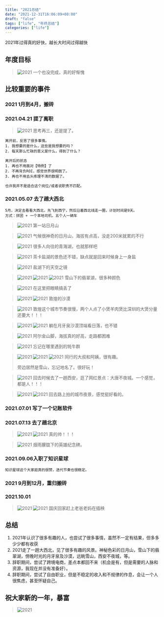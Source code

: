 ```yaml
---
title: "2021总结"
date: "2021-12-31T16:06:09+08:00"
draft: "false"
tags: ["life", "年终总结"]
categories: ["life"]
---
```


2021年过得真的好快，越长大时间过得越快

## 年度目标

> ![2021](https://blog-1252018492.cos.ap-nanjing.myqcloud.com/annual/2021/01.png)
> 一个也没完成，真的好惭愧

## 比较重要的事件

### 2021 1月到4月，搬砖

### 2021.04.21 提了离职

> ![2021](https://static-1252018492.cos.ap-nanjing.myqcloud.com/uPic/WlFerP.png)
> 思考再三，还是提了。

    离开前，反思了很多事情。
    1. 我想要的是什么，这些是我想要的吗？
    2. 每天那么忙碌的意义是什么，得到了什么？
    
    离开后的状态
    1. 再也不用面对【特例】了
    2. 不再背负ROI，感觉世界很明朗了。
    3. 再也不用去头疼理不清的数据了。
    
    也许我并不是适合这个岗位/或者说职责不匹配。

### 2021.05.07 去了趟大西北

    5月，决定去看看大西北，先飞到西宁，然后沿着西北线走一圈，计划时间是9天。
    方式：拼团 + 一个本地司机，五个人一辆车

> ![2021](https://blog-1252018492.cos.ap-nanjing.myqcloud.com/annual/2021/01.jpeg)
> 第一站日月山

> ![2021](https://blog-1252018492.cos.ap-nanjing.myqcloud.com/annual/2021/02.jpeg)
> 气候很神奇的日月山，海拔有点高，没走200米就累的不行

> ![2021](https://blog-1252018492.cos.ap-nanjing.myqcloud.com/annual/2021/03.jpeg)
> 很多人向往的青海湖，也就那样吧

> ![2021](https://blog-1252018492.cos.ap-nanjing.myqcloud.com/annual/2021/04.jpeg)
> 茶卡盐湖的景色还不错，缺点就是回来时候身上一身盐

> ![2021](https://blog-1252018492.cos.ap-nanjing.myqcloud.com/annual/2021/05.jpeg)
> 盐湖下的天空之镜

> ![2021](https://blog-1252018492.cos.ap-nanjing.myqcloud.com/annual/2021/06.jpeg)
> ![2021](https://blog-1252018492.cos.ap-nanjing.myqcloud.com/annual/2021/07.jpeg)
> ![2021](https://blog-1252018492.cos.ap-nanjing.myqcloud.com/annual/2021/09.jpeg)
> 雪山下的翡翠湖，很多种颜色

> ![2021](https://blog-1252018492.cos.ap-nanjing.myqcloud.com/annual/2021/08.jpeg)
> 在这里把眼睛搞丢了

> ![2021](https://blog-1252018492.cos.ap-nanjing.myqcloud.com/annual/2021/10.jpeg)
> ![2021](https://blog-1252018492.cos.ap-nanjing.myqcloud.com/annual/2021/12.jpeg)
> 敦煌的沙漠

> ![2021](https://blog-1252018492.cos.ap-nanjing.myqcloud.com/annual/2021/11.jpeg)
> 敦煌这个城市节奏很慢，两个人点了小煲羊肉煲比深圳的大煲分量还要大！！！

> ![2021](https://blog-1252018492.cos.ap-nanjing.myqcloud.com/annual/2021/13.jpeg)
> ![2021](https://blog-1252018492.cos.ap-nanjing.myqcloud.com/annual/2021/14.jpeg)
> 躺在月牙泉沙漠顶端看日落，也不错

> ![2021](https://blog-1252018492.cos.ap-nanjing.myqcloud.com/annual/2021/28.jpeg)
> 阿尔金山脚，海拔真的好高，走路都困难

> ![2021](https://blog-1252018492.cos.ap-nanjing.myqcloud.com/annual/2021/15.jpeg)
> 忘记在哪里遇到的牦牛群

> ![2021](https://blog-1252018492.cos.ap-nanjing.myqcloud.com/annual/2021/17.jpeg)
> ![2021](https://blog-1252018492.cos.ap-nanjing.myqcloud.com/annual/2021/19.jpeg)
> ![2021](https://blog-1252018492.cos.ap-nanjing.myqcloud.com/annual/2021/20.jpeg)
> 同行的大叔和阿姨，很有趣。
> 
> 旁边居然是雪山，忘记地名了。很好玩！

> ![2021](https://blog-1252018492.cos.ap-nanjing.myqcloud.com/annual/2021/18.jpeg)
> 回去时候去了一趟西安，逛了网红景点：大唐不夜城。一个感觉，都是人！！！

> ![2021](https://blog-1252018492.cos.ap-nanjing.myqcloud.com/annual/2021/21.jpeg)
> ![2021](https://blog-1252018492.cos.ap-nanjing.myqcloud.com/annual/2021/22.jpeg)
> 回去路上拍的城市夜景，感觉挺好看的。

### 2021.07.01 写了一个记账软件

### 2021.07.13 去了趟北京

> ![2021](https://blog-1252018492.cos.ap-nanjing.myqcloud.com/annual/2021/23.jpeg)
> ![2021](https://blog-1252018492.cos.ap-nanjing.myqcloud.com/annual/2021/24.jpeg)
> 真的帅！！！

> ![2021](https://blog-1252018492.cos.ap-nanjing.myqcloud.com/annual/2021/25.jpeg)
> 烟雨朦胧下的英雄纪念碑。

### 2021.09.06入职了知识星球

    知识星球这个大家庭真的很赞，迭代节奏也很稳定。    

### 2021 9月到12月，重归搬砖

### 2021.10.01

> ![2021](https://blog-1252018492.cos.ap-nanjing.myqcloud.com/annual/2021/26.jpeg)
> ![2021](https://blog-1252018492.cos.ap-nanjing.myqcloud.com/annual/2021/27.jpeg)
> 国庆回家赶上老爸老妈在插秧

## 总结

1. 2021年认识了很多有趣的人，也尝试了很多事情，虽然不一定有结果，但多多少少都有收获
2. 2021走了一趟大西北，见了很多有趣的风景。神秘色彩的日月山，雪山下的翡翠湖，傍晚时光的月牙泉及沙漠，远眺雪山，西安不夜城，等。
3. 辞职期间，尝试了跨境电商，差点本都回不来（机会是有，但是需要的人脉和资源，我现在并没有准备好）。
4. 辞职期间，尝试了自由职业，但是不稳定的收入和不规律的作息，会让一个人很焦虑，甚至怀疑自己。

## 祝大家新的一年，暴富

> ![2021](https://blog-1252018492.cos.ap-nanjing.myqcloud.com/annual/2021/29.png)